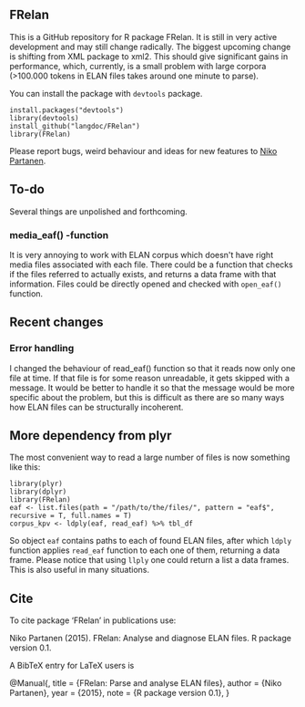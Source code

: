 ## FRelan

This is a GitHub repository for R package FRelan. It is still in very active development and may still change radically. The biggest upcoming change is shifting from XML package to xml2. This should give significant gains in performance, which, currently, is a small problem with large corpora (>100.000 tokens in ELAN files takes around one minute to parse).

You can install the package with `devtools` package.

    install.packages("devtools")
    library(devtools)
    install_github("langdoc/FRelan")
    library(FRelan)

Please report bugs, weird behaviour and ideas for new features to [Niko Partanen](nikotapiopartanen@gmail.com).

## To-do

Several things are unpolished and forthcoming.

### media_eaf() -function

It is very annoying to work with ELAN corpus which doesn't have right media files associated with each file. There could be a function that checks if the files referred to actually exists, and returns a data frame with that information. Files could be directly opened and checked with `open_eaf()` function.

## Recent changes

### Error handling

I changed the behaviour of read_eaf() function so that it reads now only one file at time. If that file is for some reason unreadable, it gets skipped with a message. It would be better to handle it so that the message would be more specific about the problem, but this is difficult as there are so many ways how ELAN files can be structurally incoherent.

## More dependency from plyr

The most convenient way to read a large number of files is now something like this:

    library(plyr)
    library(dplyr)
    library(FRelan)
    eaf <- list.files(path = "/path/to/the/files/", pattern = "eaf$", recursive = T, full.names = T)
    corpus_kpv <- ldply(eaf, read_eaf) %>% tbl_df

So object `eaf` contains paths to each of found ELAN files, after which `ldply` function applies `read_eaf` function to each one of them, returning a data frame. Please notice that using `llply` one could return a list a data frames. This is also useful in many situations.

## Cite

To cite package ‘FRelan’ in publications use:

  Niko Partanen (2015). FRelan: Analyse and diagnose ELAN files. R package version 0.1.

A BibTeX entry for LaTeX users is

  @Manual{,
    title = {FRelan: Parse and analyse ELAN files},
    author = {Niko Partanen},
    year = {2015},
    note = {R package version 0.1},
  }
